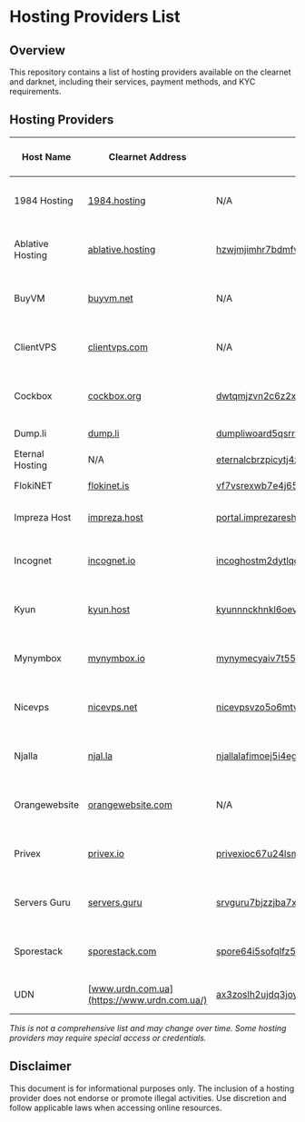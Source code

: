 # Hosting Providers List

## Overview
This repository contains a list of hosting providers available on the clearnet and darknet, including their services, payment methods, and KYC requirements.

## Hosting Providers

| Host Name | Clearnet Address | Onion Address | Type | Crypto Payment Accepted | KYC Info Required |
|-----------|-----------------|---------------|------|------------------------|-------------------|
| 1984 Hosting | [1984.hosting](https://1984.hosting/) | N/A | Hosting, VPS | XMR, BTC | No personal information required |
| Ablative Hosting | [ablative.hosting](https://ablative.hosting/) | [hzwjmjimhr7bdmfv2doll4upibt5ojjmpo3pbp5ctwcg37n3hyk7qzid.onion](https://hzwjmjimhr7bdmfv2doll4upibt5ojjmpo3pbp5ctwcg37n3hyk7qzid.onion/) | Hosting, VPS | XMR, BTC | No personal information required |
| BuyVM | [buyvm.net](https://buyvm.net/) | N/A | Hosting, VPS | XMR, BTC | No personal information required |
| ClientVPS | [clientvps.com](https://clientvps.com/) | N/A | Hosting, VPS | XMR, BTC | No personal information required |
| Cockbox | [cockbox.org](https://cockbox.org/) | [dwtqmjzvn2c6z2x462mmbd34ugjjrodowtul4jfbkexjuttzaqzcjyad.onion](http://dwtqmjzvn2c6z2x462mmbd34ugjjrodowtul4jfbkexjuttzaqzcjyad.onion/) | VPS | XMR, BTC | No personal information required |
| Dump.li | [dump.li](https://dump.li/) | [dumpliwoard5qsrrsroni7bdiishealhky4snigbzfmzcquwo3kml4id.onion](http://dumpliwoard5qsrrsroni7bdiishealhky4snigbzfmzcquwo3kml4id.onion/) | Image Hosting | N/A | N/A |
| Eternal Hosting | N/A | [eternalcbrzpicytj4zyguygpmkjlkddxob7tptlr25cdipe5svyqoqd.onion](http://eternalcbrzpicytj4zyguygpmkjlkddxob7tptlr25cdipe5svyqoqd.onion/) | File Hosting | N/A | N/A |
| FlokiNET | [flokinet.is](https://flokinet.is/) | [vf7vsrexwb7e4j65idp4hq4eqlvjiwrnvi3jnb4st7oteer5tzgvhaqd.onion](http://vf7vsrexwb7e4j65idp4hq4eqlvjiwrnvi3jnb4st7oteer5tzgvhaqd.onion/) | Hosting, VPS | XMR, BTC | N/A |
| Impreza Host | [impreza.host](https://impreza.host/) | [portal.imprezareshna326gqgmbdzwmnad2wnjmeowh45bs2buxarh5qummjad.onion](https://portal.imprezareshna326gqgmbdzwmnad2wnjmeowh45bs2buxarh5qummjad.onion/) | Hosting, VPS | XMR, BTC | Personal information required |
| Incognet | [incognet.io](https://incognet.io/) | [incoghostm2dytlqdiaj3lmtn7x2l5gb76jhabb6ywbqhjfzcoqq6aad.onion](http://incoghostm2dytlqdiaj3lmtn7x2l5gb76jhabb6ywbqhjfzcoqq6aad.onion/) | Hosting, VPS | XMR, BTC | No personal information required |
| Kyun | [kyun.host](https://kyun.host/) | [kyunnnckhnkl6oevonhwbltenwbgxwxf54mcpvmicphmaeqr5ourgqyd.onion](http://kyunnnckhnkl6oevonhwbltenwbgxwxf54mcpvmicphmaeqr5ourgqyd.onion/) | VPS | XMR | No personal information required |
| Mynymbox | [mynymbox.io](https://mynymbox.io/) | [mynymecyaiv7t55qiggp76rzqz35si5g7nzdh3yci4wiqbmlwqg7xeyd.onion](http://mynymecyaiv7t55qiggp76rzqz35si5g7nzdh3yci4wiqbmlwqg7xeyd.onion/) | Hosting, VPS | XMR, BTC | No personal information required |
| Nicevps | [nicevps.net](https://nicevps.net/) | [nicevpsvzo5o6mtvvdiurhkemnv7335f74tjk42rseoj7zdnqy44mnqd.onion](http://nicevpsvzo5o6mtvvdiurhkemnv7335f74tjk42rseoj7zdnqy44mnqd.onion/) | Hosting, VPS | XMR, BTC | No personal information required |
| Njalla | [njal.la](https://njal.la/) | [njallalafimoej5i4eg7vlnqjvmb6zhdh27qxcatdn647jtwwwui3nad.onion](https://njallalafimoej5i4eg7vlnqjvmb6zhdh27qxcatdn647jtwwwui3nad.onion/) | Hosting, VPS | XMR, BTC | No personal information required |
| Orangewebsite | [orangewebsite.com](https://orangewebsite.com/) | N/A | Hosting, VPS | XMR, BTC | No personal information required |
| Privex | [privex.io](https://privex.io/) | [privexioc67u24lsmssoeixnml2exr3les4pbtyqtmv3zvonvcc72jyd.onion](http://privexioc67u24lsmssoeixnml2exr3les4pbtyqtmv3zvonvcc72jyd.onion/) | Hosting, VPS | XMR, BTC | No personal information required |
| Servers Guru | [servers.guru](https://servers.guru/) | [srvguru7bjzzjba7xy2hnx2ju4k77qy4eum2h3tgudwc3j2zof4aggyd.onion](http://srvguru7bjzzjba7xy2hnx2ju4k77qy4eum2h3tgudwc3j2zof4aggyd.onion/) | Hosting, VPS | XMR, BTC | No personal information required |
| Sporestack | [sporestack.com](https://sporestack.com/) | [spore64i5sofqlfz5gq2ju4msgzojjwifls7rok2cti624zyq3fcelad.onion](http://spore64i5sofqlfz5gq2ju4msgzojjwifls7rok2cti624zyq3fcelad.onion/) | VPS | XMR, BTC | No personal information required |
| UDN | [www.urdn.com.ua](https://www.urdn.com.ua/) | [ax3zoslh2ujdq3joyibdn657mhjfxjm637vxiix7iilxnfbsabces4qd.onion](http://ax3zoslh2ujdq3joyibdn657mhjfxjm637vxiix7iilxnfbsabces4qd.onion/) | VPS | XMR, BTC | No registration required |

*This is not a comprehensive list and may change over time. Some hosting providers may require special access or credentials.*

## Disclaimer
This document is for informational purposes only. The inclusion of a hosting provider does not endorse or promote illegal activities. Use discretion and follow applicable laws when accessing online resources.
